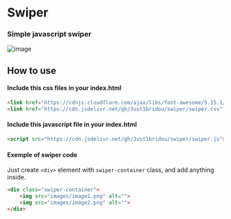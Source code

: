 # Swiper

### Simple javascript swiper

![image](https://user-images.githubusercontent.com/45208166/150089132-2cf9356a-32c5-41c1-bfc2-c01022608301.png)

## How to use

#### Include this css files in your index.html
```html
<link href="https://cdnjs.cloudflare.com/ajax/libs/font-awesome/5.15.1/css/all.min.css" rel="stylesheet">
<link href="https://cdn.jsdelivr.net/gh/Just1bridou/swiper/swiper.css" rel="stylesheet">
```

#### Include this javascript file in your index.html
```html
<script src="https://cdn.jsdelivr.net/gh/Just1bridou/swiper/swiper.js">
```

#### Exemple of swiper code
Just create `<div>` element with `swiper-container` class, and add anything inside.
```html
<div class="swiper-container">
    <img src="images/image1.png" alt="">
    <img src="images/image2.png" alt="">
</div>
```
